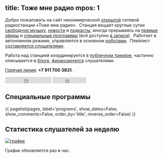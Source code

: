 title: Тоже мне радио
mpos: 1
---
Добро пожаловать на сайт некоммерческой [открытой][open] сетевой радиостанции
«Тоже мне радио».  Станция вещает круглые сутки [свободную музыку][music],
[новости][news] и [подкасты][pc], иногда прерываясь на [прямые
эфиры](/live/) и [специальные программы](/programs/) (всё доступно [в
записи][sub]).  Работает в автономном режиме, управляется в основном
[роботами][robots].  Плейлист [составляется слушателями](/voting/).

Работа над станцией координируется в [публичном трекере][gc], частично
описывается в [блоге](/blog/), [финансируется](/support/) слушателями.

[Горячая линия](hotline/): **+7 911 700 3831**.

<iframe src="http://www.facebook.com/plugins/like.php?href=http%3A%2F%2Fwww.facebook.com%2Fpages%2F%D0%A2%D0%BE%D0%B6%D0%B5-%D0%BC%D0%BD%D0%B5-%D1%80%D0%B0%D0%B4%D0%B8%D0%BE%2F186801854693981&amp;layout=button_count&amp;show_faces=false&amp;width=150&amp;action=like&amp;colorscheme=light&amp;height=21" scrolling="no" frameborder="0" style="border:none; overflow:hidden; width:150px; height:21px;" allowTransparency="true"></iframe>
<iframe src="http://api.flattr.com/button/view/?url=http%3A%2F%2Fwww.tmradio.net%2F&amp;button=compact" class="FlattrButton" width="110" height="20" frameborder="0" scrolling="no" border="0" marginheight="0" marginwidth="0" allowtransparency="true"></iframe>


## Специальные программы

{{ pagelist(pages, label='programs', show_dates=False, show_comments=False, order_by='title', reverse_order=False) }}


## Статистика слушателей за неделю

<a target="_blank" href="http://stream.tmradio.net/"><img src="http://stream.tmradio.net/listeners-site.png" alt="график"/></a>

График обновляется раз в час.

[listen]: http://stream.tmradio.net:8180/live.mp3.m3u
[log]: http://files.tmradio.net/listeners.csv
[news]: http://echo.msk.ru/news/
[open]: /about/
[pc]: /podcast/
[music]: /music/
[robots]: robots.html
[sub]: rss/
[gc]: tracker.html
